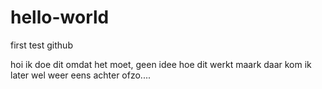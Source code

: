# hello-world
first test github

hoi ik doe dit omdat het moet, geen idee hoe dit werkt
maark daar kom ik later wel weer eens achter ofzo....
